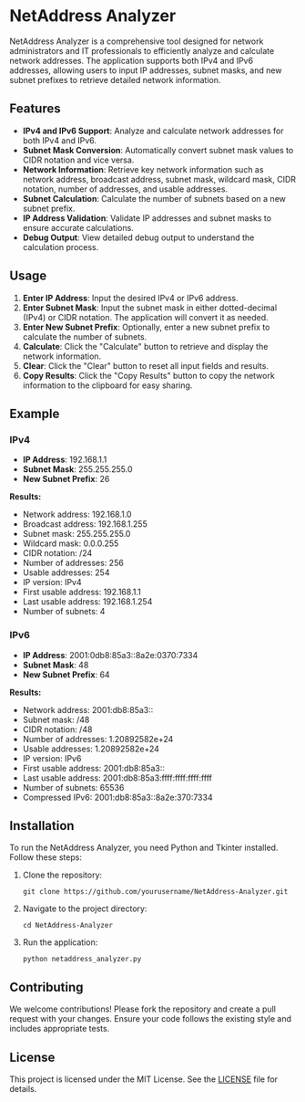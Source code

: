 # NetAddress Analyzer

NetAddress Analyzer is a comprehensive tool designed for network administrators and IT professionals to efficiently analyze and calculate network addresses. The application supports both IPv4 and IPv6 addresses, allowing users to input IP addresses, subnet masks, and new subnet prefixes to retrieve detailed network information.

## Features

- **IPv4 and IPv6 Support**: Analyze and calculate network addresses for both IPv4 and IPv6.
- **Subnet Mask Conversion**: Automatically convert subnet mask values to CIDR notation and vice versa.
- **Network Information**: Retrieve key network information such as network address, broadcast address, subnet mask, wildcard mask, CIDR notation, number of addresses, and usable addresses.
- **Subnet Calculation**: Calculate the number of subnets based on a new subnet prefix.
- **IP Address Validation**: Validate IP addresses and subnet masks to ensure accurate calculations.
- **Debug Output**: View detailed debug output to understand the calculation process.

## Usage

1. **Enter IP Address**: Input the desired IPv4 or IPv6 address.
2. **Enter Subnet Mask**: Input the subnet mask in either dotted-decimal (IPv4) or CIDR notation. The application will convert it as needed.
3. **Enter New Subnet Prefix**: Optionally, enter a new subnet prefix to calculate the number of subnets.
4. **Calculate**: Click the "Calculate" button to retrieve and display the network information.
5. **Clear**: Click the "Clear" button to reset all input fields and results.
6. **Copy Results**: Click the "Copy Results" button to copy the network information to the clipboard for easy sharing.

## Example

### IPv4
- **IP Address**: 192.168.1.1
- **Subnet Mask**: 255.255.255.0
- **New Subnet Prefix**: 26

**Results:**
- Network address: 192.168.1.0
- Broadcast address: 192.168.1.255
- Subnet mask: 255.255.255.0
- Wildcard mask: 0.0.0.255
- CIDR notation: /24
- Number of addresses: 256
- Usable addresses: 254
- IP version: IPv4
- First usable address: 192.168.1.1
- Last usable address: 192.168.1.254
- Number of subnets: 4

### IPv6
- **IP Address**: 2001:0db8:85a3::8a2e:0370:7334
- **Subnet Mask**: 48
- **New Subnet Prefix**: 64

**Results:**
- Network address: 2001:db8:85a3::
- Subnet mask: /48
- CIDR notation: /48
- Number of addresses: 1.20892582e+24
- Usable addresses: 1.20892582e+24
- IP version: IPv6
- First usable address: 2001:db8:85a3::
- Last usable address: 2001:db8:85a3:ffff:ffff:ffff:ffff
- Number of subnets: 65536
- Compressed IPv6: 2001:db8:85a3::8a2e:370:7334

## Installation

To run the NetAddress Analyzer, you need Python and Tkinter installed. Follow these steps:

1. Clone the repository:
    ```
    git clone https://github.com/yourusername/NetAddress-Analyzer.git
    ```
2. Navigate to the project directory:
    ```
    cd NetAddress-Analyzer
    ```
3. Run the application:
    ```
    python netaddress_analyzer.py
    ```

## Contributing

We welcome contributions! Please fork the repository and create a pull request with your changes. Ensure your code follows the existing style and includes appropriate tests.

## License

This project is licensed under the MIT License. See the [LICENSE](LICENSE) file for details.

